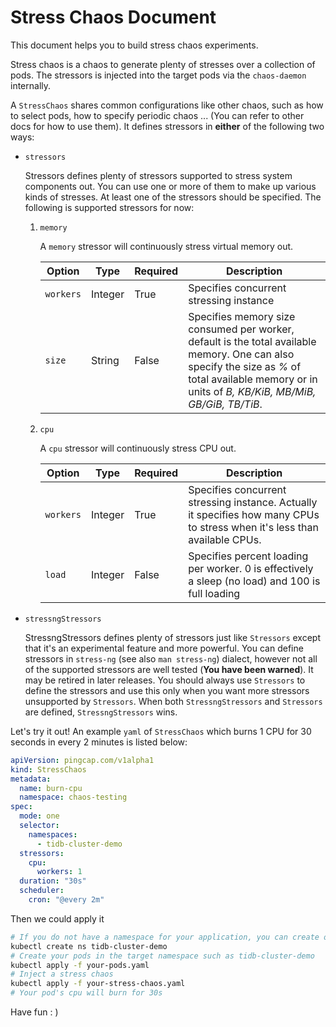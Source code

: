 # Stress Chaos Document

This document helps you to build stress chaos experiments.

Stress chaos is a chaos to generate plenty of stresses over a collection of pods. The stressors is injected into the target pods via the `chaos-daemon` internally. 

A `StressChaos` shares common configurations like other chaos, such as how to select pods, how to specify periodic chaos ... (You can refer to other docs for how to use them). It defines stressors in **either** of the following two ways:

* `stressors`

  Stressors defines plenty of stressors supported to stress system components out. You can use one or more of them to make up various kinds of stresses. At least one of the stressors should be specified. The following is supported stressors for now:

  1. `memory`

     A `memory` stressor will continuously stress virtual memory out. 

     | Option    | Type    | Required | Description                                                  |
     | --------- | ------- | -------- | ------------------------------------------------------------ |
     | `workers` | Integer | True     | Specifies concurrent stressing instance                      |
     | `size`   | String  | False    | Specifies memory size consumed per worker, default is the total available memory. One can also specify the size as *%* of total available memory or in units of *B, KB/KiB, MB/MiB, GB/GiB, TB/TiB*. |

  2. `cpu`

     A `cpu` stressor will continuously stress CPU out. 

     | Option    | Type    | Required | Description                                                  |
     | --------- | ------- | -------- | ------------------------------------------------------------ |
     | `workers` | Integer | True     | Specifies concurrent stressing instance. Actually it specifies how many CPUs to stress when it's less than available CPUs. |
     | `load`    | Integer | False    | Specifies  percent loading per worker. 0 is effectively a sleep (no load) and 100 is full loading |

* `stressngStressors`

  StressngStressors defines plenty of stressors just like `Stressors` except that it's an experimental feature and more powerful. You can define stressors in `stress-ng` (see also `man stress-ng`) dialect, however not all of the supported stressors are well tested (**You have been warned**). It may be retired in later releases. You should always use `Stressors` to define the stressors and use this only when you want more stressors unsupported by `Stressors`. When both `StressngStressors` and `Stressors` are defined, `StressngStressors` wins. 

Let's try it out! An example `yaml` of `StressChaos` which burns 1 CPU for 30 seconds in every 2 minutes is listed below: 

```yaml
apiVersion: pingcap.com/v1alpha1
kind: StressChaos
metadata:
  name: burn-cpu
  namespace: chaos-testing
spec:
  mode: one
  selector:
    namespaces:
      - tidb-cluster-demo
  stressors:
    cpu:
      workers: 1
  duration: "30s"
  scheduler:
    cron: "@every 2m"
```

Then we could apply it 

```bash
# If you do not have a namespace for your application, you can create one such as tidb-cluster-demo
kubectl create ns tidb-cluster-demo
# Create your pods in the target namespace such as tidb-cluster-demo
kubectl apply -f your-pods.yaml
# Inject a stress chaos
kubectl apply -f your-stress-chaos.yaml
# Your pod's cpu will burn for 30s
```

Have fun : )

